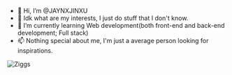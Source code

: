 - 👋 Hi, I’m @JAYNXJINXU
- 👀 Idk what are my interests, I just do stuff that I don't know.
- 🌱 I’m currently learning Web development(both front-end and back-end development; Full stack)
- 📫 Nothing special about me, I'm just a average person looking for inspirations.

![Ziggs]('https://gimgs2.nohat.cc/thumb/f/640/league-of-legends-facebook-inc-riot-games-like-button-league-of-legends--6214814640635904.jpg')
<!---
JAYNXJINXU/JAYNXJINXU is a ✨ special ✨ repository because its `README.md` (this file) appears on your GitHub profile.
You can click the Preview link to take a look at your changes.
--->
